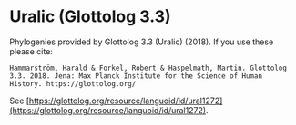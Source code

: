 # Uralic (Glottolog 3.3)

Phylogenies provided by Glottolog 3.3 (Uralic) (2018). If you use these please cite:

```
Hammarström, Harald & Forkel, Robert & Haspelmath, Martin. Glottolog 3.3. 2018. Jena: Max Planck Institute for the Science of Human History. https://glottolog.org/
```

See  [https://glottolog.org/resource/languoid/id/ural1272](https://glottolog.org/resource/languoid/id/ural1272).


